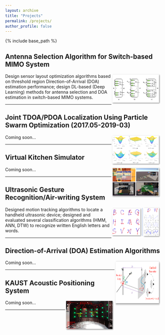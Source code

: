 ```yaml
---
layout: archive
title: "Projects"
permalink: /projects/
author_profile: false
---
```


{% include base_path %}



## Antenna Selection Algorithm for Switch-based MIMO System

<img align="right" width="160" height="100" src="/images/6_MIMO.png">

Design sensor layout optimization algorithms based on threshold region Direction-of-Arrival (DOA) estimation performance; design DL-based (Deep
Learning) methods for antenna selection and DOA estimation in switch-based MIMO systems.

---

## Joint TDOA/PDOA Localization Using Particle Swarm Optimization (2017.05-2019-03)

<img align="right" width="160" height="100" src="/images/5_tdoa_pdoa.png">

Coming soon...

---

## Virtual Kitchen Simulator

<img align="right" width="160" height="100" src="/images/4_VRKITCHEN.png">

Coming soon...

---
## Ultrasonic Gesture Recognition/Air-writing System

<img align="right" width="160" height="100" src="/images/3_airwriting.png">

Designed motion tracking algorithms to locate a handheld ultrasonic device; designed and evaluated several classification algorithms (HMM, ANN, DTW)
to recognize written English letters and words.

---
## Direction-of-Arrival (DOA) Estimation Algorithms

<img align="right" width="150" height="150" src="/images/2_DOA.png">

Coming soon...

---


## KAUST Acoustic Positioning System

<img align="right" width="160" height="100" src="/images/1_indoor_locating.png">

Coming soon...

---



